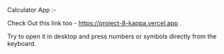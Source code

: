 Calculator App :-

Check Out this link too - https://project-8-kappa.vercel.app .

Try to open it in desktop and press numbers or symbols directly from the keyboard.
